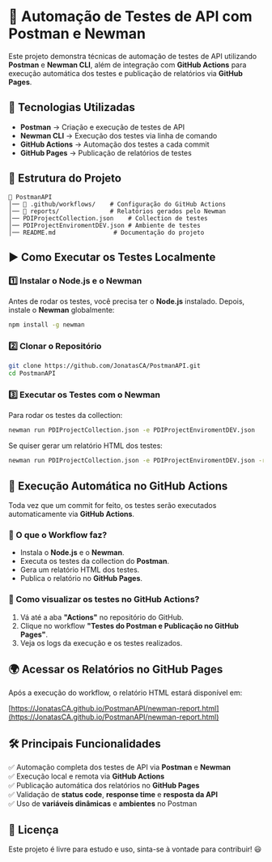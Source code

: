 # 📌 Automação de Testes de API com Postman e Newman

Este projeto demonstra técnicas de automação de testes de API utilizando **Postman** e **Newman CLI**, além de integração com **GitHub Actions** para execução automática dos testes e publicação de relatórios via **GitHub Pages**.

## 🚀 Tecnologias Utilizadas

- **Postman** → Criação e execução de testes de API  
- **Newman CLI** → Execução dos testes via linha de comando  
- **GitHub Actions** → Automação dos testes a cada commit  
- **GitHub Pages** → Publicação de relatórios de testes  

## 👤 Estrutura do Projeto

```
💟 PostmanAPI  
│── 📂 .github/workflows/    # Configuração do GitHub Actions  
│── 📂 reports/              # Relatórios gerados pelo Newman  
│── PDIProjectCollection.json    # Collection de testes  
│── PDIProjectEnviromentDEV.json # Ambiente de testes  
│── README.md                # Documentação do projeto  
```

## ▶️ Como Executar os Testes Localmente

### 1️⃣ Instalar o Node.js e o Newman

Antes de rodar os testes, você precisa ter o **Node.js** instalado. Depois, instale o **Newman** globalmente:

```sh
npm install -g newman
```

### 2️⃣ Clonar o Repositório

```sh
git clone https://github.com/JonatasCA/PostmanAPI.git
cd PostmanAPI
```

### 3️⃣ Executar os Testes com o Newman

Para rodar os testes da collection:

```sh
newman run PDIProjectCollection.json -e PDIProjectEnviromentDEV.json
```

Se quiser gerar um relatório HTML dos testes:

```sh
newman run PDIProjectCollection.json -e PDIProjectEnviromentDEV.json -r cli,html --reporter-html-export reports/newman-report.html
```

## 🤖 Execução Automática no GitHub Actions

Toda vez que um commit for feito, os testes serão executados automaticamente via **GitHub Actions**.

### 📌 O que o Workflow faz?

- Instala o **Node.js** e o **Newman**.  
- Executa os testes da collection do **Postman**.  
- Gera um relatório HTML dos testes.  
- Publica o relatório no **GitHub Pages**.  

### 📌 Como visualizar os testes no GitHub Actions?

1. Vá até a aba **"Actions"** no repositório do GitHub.  
2. Clique no workflow **"Testes do Postman e Publicação no GitHub Pages"**.  
3. Veja os logs da execução e os testes realizados.  

## 🌍 Acessar os Relatórios no GitHub Pages

Após a execução do workflow, o relatório HTML estará disponível em:

[https://JonatasCA.github.io/PostmanAPI/newman-report.html](https://JonatasCA.github.io/PostmanAPI/newman-report.html)

## 🛠️ Principais Funcionalidades

✅ Automação completa dos testes de API via **Postman** e **Newman**  
✅ Execução local e remota via **GitHub Actions**  
✅ Publicação automática dos relatórios no **GitHub Pages**  
✅ Validação de **status code**, **response time** e **resposta da API**  
✅ Uso de **variáveis dinâmicas** e **ambientes** no Postman  

## 📝 Licença

Este projeto é livre para estudo e uso, sinta-se à vontade para contribuir! 😃
